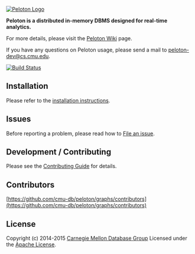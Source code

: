 [![Peloton Logo](http://db.cs.cmu.edu/wordpress/wp-content/uploads/2015/11/peloton.jpg)](http://pelotondb.org/)

**Peloton is a distributed in-memory DBMS designed for real-time analytics.**

For more details, please visit the [Peloton Wiki](https://github.com/cmu-db/peloton/wiki "Peloton Wiki") page.

If you have any questions on Peloton usage, please send a mail to peloton-dev@cs.cmu.edu.

[![Build Status](http://jenkins.db.cs.cmu.edu:8080/job/Peloton/badge/icon?style=flat)](http://jenkins.db.cs.cmu.edu:8080/job/Peloton/)

## Installation

Please refer to the [installation instructions](https://github.com/cmu-db/peloton/wiki/Installation).

## Issues

Before reporting a problem, please read how to [File an issue](https://github.com/cmu-db/peloton/blob/master/CONTRIBUTING.md#file-an-issue).

## Development / Contributing

Please see the [Contributing Guide](https://github.com/cmu-db/peloton/blob/master/CONTRIBUTING.md#development) for details.

## Contributors

[https://github.com/cmu-db/peloton/graphs/contributors](https://github.com/cmu-db/peloton/graphs/contributors)

## License

Copyright (c) 2014-2015 [Carnegie Mellon Database Group](http://db.cs.cmu.edu/)
Licensed under the [Apache License](LICENSE).
